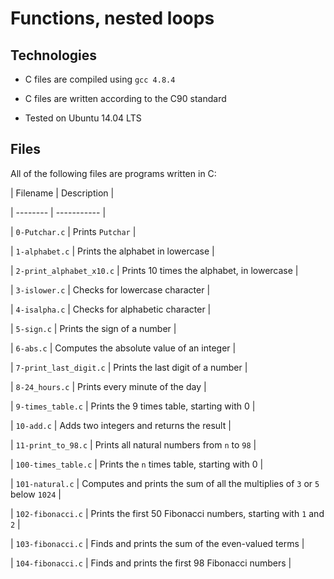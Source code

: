# Functions, nested loops
## Technologies
	
* C files are compiled using `gcc 4.8.4`
    
* C files are written according to the C90 standard
    
* Tested on Ubuntu 14.04 LTS
  	 

		
## Files
	
All of the following files are programs written in C:
       

	
| Filename | Description |
  	   
| -------- | ----------- |
  	   
| `0-Putchar.c` | Prints `Putchar` |
  		
| `1-alphabet.c` | Prints the alphabet in lowercase |
  		 
| `2-print_alphabet_x10.c` | Prints 10 times the alphabet, in lowercase |
  			   
| `3-islower.c` | Checks for lowercase character |
  		
| `4-isalpha.c` | Checks for alphabetic character |
  		
| `5-sign.c` | Prints the sign of a number |
  	     
| `6-abs.c` | Computes the absolute value of an integer |
  	    
| `7-print_last_digit.c` | Prints the last digit of a number |
  			 
| `8-24_hours.c` | Prints every minute of the day |
  		 
| `9-times_table.c` | Prints the 9 times table, starting with 0 |
  		    
| `10-add.c` | Adds two integers and returns the result |
  	     
| `11-print_to_98.c` | Prints all natural numbers from `n` to `98` |
  		     
| `100-times_table.c` | Prints the `n` times table, starting with 0 |
  		      
| `101-natural.c` | Computes and prints the sum of all the multiplies of `3` or `5` below `1024` |
  		  
| `102-fibonacci.c` | Prints the first 50 Fibonacci numbers, starting with `1` and `2` |
  		    
| `103-fibonacci.c` | Finds and prints the sum of the even-valued terms |
  		    
| `104-fibonacci.c` | Finds and prints the first 98 Fibonacci numbers |
